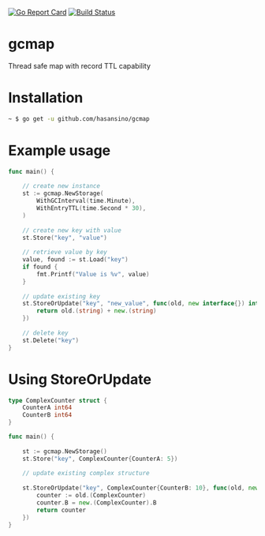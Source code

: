 [![Go Report Card](https://goreportcard.com/badge/github.com/hasansino/gcmap)](https://goreportcard.com/report/github.com/hasansino/gcmap)
[![Build Status](https://travis-ci.com/hasansino/gcmap.svg?branch=main)](https://travis-ci.com/hasansino/gcmap)

# gcmap

Thread safe map with record TTL capability

# Installation

```bash
~ $ go get -u github.com/hasansino/gcmap
```

# Example usage
```go
func main() {
	
    // create new instance
    st := gcmap.NewStorage(
        WithGCInterval(time.Minute),
        WithEntryTTL(time.Second * 30),
    )
    
    // create new key with value
    st.Store("key", "value")
    
    // retrieve value by key
    value, found := st.Load("key")
    if found {
    	fmt.Printf("Value is %v", value)
    }
    
    // update existing key
    st.StoreOrUpdate("key", "new_value", func(old, new interface{}) interface{} {
    	return old.(string) + new.(string) 
    })
    
    // delete key
    st.Delete("key")
}
```

# Using StoreOrUpdate
```go
type ComplexCounter struct {
	CounterA int64
	CounterB int64
}

func main() {
	
    st := gcmap.NewStorage()
    st.Store("key", ComplexCounter{CounterA: 5})
    
    // update existing complex structure
    
    st.StoreOrUpdate("key", ComplexCounter{CounterB: 10}, func(old, new interface{}) interface{} {
    	counter := old.(ComplexCounter)
    	counter.B = new.(ComplexCounter).B
    	return counter
    })
}
```